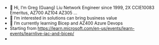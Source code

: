 - 👋 Hi, I’m Greg (Guang) Liu Network Engineer since 1999, 2X CCIE10083 Emeritus, AZ700 AZ104 AZ305 ...
- 👀 I’m interested in solutions can bring business value
- 🌱 I’m currently learning Bicep and AZ400 Azure Devops
- Starting from https://learn.microsoft.com/en-us/events/learn-events/learnlive-iac-and-bicep/
- 
<!---
GreLiu/GreLiu is a ✨ special ✨ repository because its `README.md` (this file) appears on your GitHub profile.
You can click the Preview link to take a look at your changes.
--->

